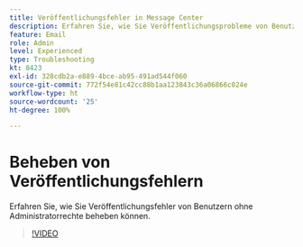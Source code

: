 ```yaml
---
title: Veröffentlichungsfehler in Message Center
description: Erfahren Sie, wie Sie Veröffentlichungsprobleme von Benutzern ohne Administratorrechte beheben können.
feature: Email
role: Admin
level: Experienced
type: Troubleshooting
kt: 8423
exl-id: 328cdb2a-e889-4bce-ab95-491ad544f060
source-git-commit: 772f54e81c42cc88b1aa123843c36a06866c024e
workflow-type: ht
source-wordcount: '25'
ht-degree: 100%

---
```


# Beheben von Veröffentlichungsfehlern

Erfahren Sie, wie Sie Veröffentlichungsfehler von Benutzern ohne Administratorrechte beheben können.

>[!VIDEO](https://video.tv.adobe.com/v/335979?quality=12)
